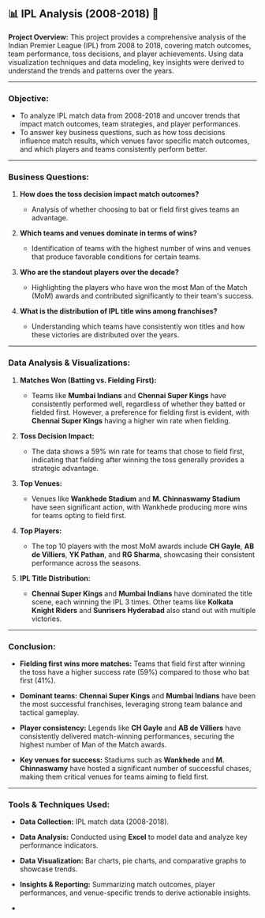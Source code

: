 ## 📊 **IPL Analysis (2008-2018)** 🏏

**Project Overview:**
This project provides a comprehensive analysis of the Indian Premier League (IPL) from 2008 to 2018, covering match outcomes, team performance, toss decisions, and player achievements. Using data visualization techniques and data modeling, key insights were derived to understand the trends and patterns over the years.

---

### **Objective:**
- To analyze IPL match data from 2008-2018 and uncover trends that impact match outcomes, team strategies, and player performances.
- To answer key business questions, such as how toss decisions influence match results, which venues favor specific match outcomes, and which players and teams consistently perform better.

---

### **Business Questions:**

1. **How does the toss decision impact match outcomes?**
   - Analysis of whether choosing to bat or field first gives teams an advantage.

2. **Which teams and venues dominate in terms of wins?**
   - Identification of teams with the highest number of wins and venues that produce favorable conditions for certain teams.

3. **Who are the standout players over the decade?**
   - Highlighting the players who have won the most Man of the Match (MoM) awards and contributed significantly to their team's success.

4. **What is the distribution of IPL title wins among franchises?**
   - Understanding which teams have consistently won titles and how these victories are distributed over the years.

---

### **Data Analysis & Visualizations:**

1. **Matches Won (Batting vs. Fielding First):**
   - Teams like **Mumbai Indians** and **Chennai Super Kings** have consistently performed well, regardless of whether they batted or fielded first. However, a preference for fielding first is evident, with **Chennai Super Kings** having a higher win rate when fielding.

2. **Toss Decision Impact:**
   - The data shows a 59% win rate for teams that chose to field first, indicating that fielding after winning the toss generally provides a strategic advantage.

3. **Top Venues:**
   - Venues like **Wankhede Stadium** and **M. Chinnaswamy Stadium** have seen significant action, with Wankhede producing more wins for teams opting to field first.

4. **Top Players:**
   - The top 10 players with the most MoM awards include **CH Gayle**, **AB de Villiers**, **YK Pathan**, and **RG Sharma**, showcasing their consistent performance across the seasons.

5. **IPL Title Distribution:**
   - **Chennai Super Kings** and **Mumbai Indians** have dominated the title scene, each winning the IPL 3 times. Other teams like **Kolkata Knight Riders** and **Sunrisers Hyderabad** also stand out with multiple victories.

---

### **Conclusion:**

- **Fielding first wins more matches:** Teams that field first after winning the toss have a higher success rate (59%) compared to those who bat first (41%).
  
- **Dominant teams:** **Chennai Super Kings** and **Mumbai Indians** have been the most successful franchises, leveraging strong team balance and tactical gameplay.

- **Player consistency:** Legends like **CH Gayle** and **AB de Villiers** have consistently delivered match-winning performances, securing the highest number of Man of the Match awards.

- **Key venues for success:** Stadiums such as **Wankhede** and **M. Chinnaswamy** have hosted a significant number of successful chases, making them critical venues for teams aiming to field first.

---

### **Tools & Techniques Used:**
- **Data Collection:** IPL match data (2008-2018).
- **Data Analysis:** Conducted using **Excel** to model data and analyze key performance indicators.
- **Data Visualization:** Bar charts, pie charts, and comparative graphs to showcase trends.
- **Insights & Reporting:** Summarizing match outcomes, player performances, and venue-specific trends to derive actionable insights.

-
